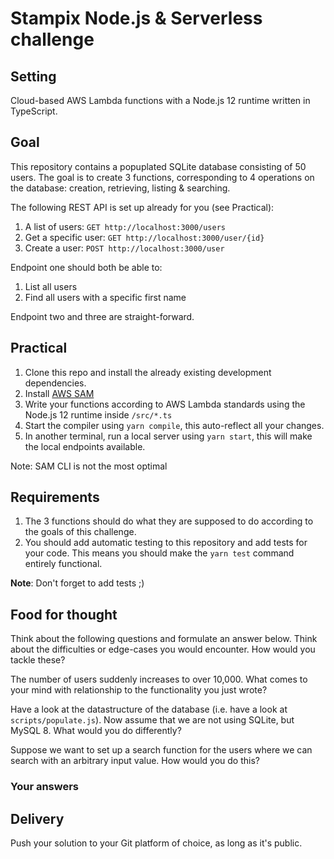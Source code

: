 # Stampix Node.js & Serverless challenge

## Setting
Cloud-based AWS Lambda functions with a Node.js 12 runtime written in TypeScript.

## Goal
This repository contains a popuplated SQLite database consisting of 50 users. The goal is to create 3 functions, corresponding to 4 operations on the database: creation, retrieving, listing & searching.

The following REST API is set up already for you (see Practical):
1. A list of users: `GET http://localhost:3000/users`
2. Get a specific user: `GET http://localhost:3000/user/{id}`
3. Create a user: `POST http://localhost:3000/user`

Endpoint one should both be able to:
1. List all users
2. Find all users with a specific first name

Endpoint two and three are straight-forward.

## Practical
1. Clone this repo and install the already existing development dependencies.
2. Install [AWS SAM](https://docs.aws.amazon.com/serverless-application-model/latest/developerguide/serverless-sam-cli-install.html)
3. Write your functions according to AWS Lambda standards using the Node.js 12 runtime inside `/src/*.ts`
4. Start the compiler using `yarn compile`, this auto-reflect all your changes.
5. In another terminal, run a local server using `yarn start`, this will make the local endpoints available.

Note: SAM CLI is not the most optimal

## Requirements
1. The 3 functions should do what they are supposed to do according to the goals of this challenge.
2. You should add automatic testing to this repository and add tests for your code. This means you should make the `yarn test` command entirely functional.

**Note**: Don't forget to add tests ;)

## Food for thought
Think about the following questions and formulate an answer below. Think about the difficulties or edge-cases you would encounter. How would you tackle these?

The number of users suddenly increases to over 10,000. What comes to your mind with relationship to the functionality you just wrote?

Have a look at the datastructure of the database (i.e. have a look at `scripts/populate.js`). Now assume that we are not using SQLite, but MySQL 8. What would you do differently?

Suppose we want to set up a search function for the users where we can search with an arbitrary input value. How would you do this?

### Your answers

<!--
Write down your answers here
-->

## Delivery
Push your solution to your Git platform of choice, as long as it's public.